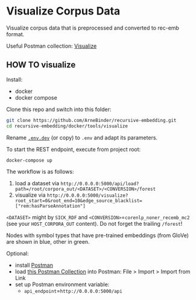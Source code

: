 # Visualize Corpus Data

Visualize corpus data that is preprocessed and converted to rec-emb format.

Useful Postman collection: [Visualize](Visualize.postman_collection.json)

## HOW TO visualize

Install:
 * docker
 * docker compose

Clone this repo and switch into this folder:
```bash
git clone https://github.com/ArneBinder/recursive-embedding.git
cd recursive-embedding/docker/tools/visualize
```

Rename [`.env.dev`](.env.dev) (or copy) to `.env` and adapt its parameters.

To start the REST endpoint, execute from project root:

```bash
docker-compose up
```

The workflow is as follows:

1. load a dataset via `http://0.0.0.0:5000/api/load?path=/root/corpora_out/<DATASET>/<CONVERSION>/forest`
2. visualize via `http://0.0.0.0:5000/visualize?root_start=0&root_end=10&edge_source_blacklist=["rem:hasParseAnnotation"]`

`<DATASET>` might by `SICK_RDF` and `<CONVERSION>`=`corenlp_noner_recemb_mc2` (see your `HOST_CORPORA_OUT` content). Do not forget the trailing `/forest`!

Nodes with symbol types that have pre-trained embeddings (from GloVe) are shown in blue, other in green.

Optional:
 * install [Postman](https://www.getpostman.com/)
 * load [this Postman Collection](Visualize.postman_collection.json) into Postman: File \> Import \> Import from Link
 * set up Postman environment variable:
    - `api_endpoint`=`http://0.0.0.0:5000/api`



